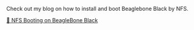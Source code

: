 Check out my blog on how to install and boot Beaglebone Black by NFS.

[🚀 NFS Booting on BeagleBone Black](https://www.duclee.com/posts/nfs-booting-beagleboneblack)